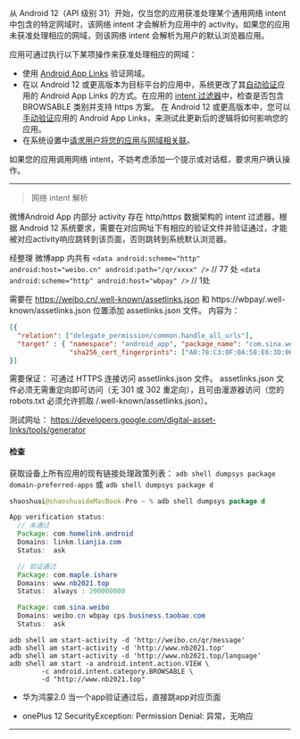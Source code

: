 
从 Android 12（API 级别 31）开始，仅当您的应用获准处理某个通用网络 intent 中包含的特定网域时，该网络 intent 才会解析为应用中的 activity。如果您的应用未获准处理相应的网域，则该网络 intent 会解析为用户的默认浏览器应用。

应用可通过执行以下某项操作来获准处理相应的网域：
- 使用 [Android App Links](https://developer.android.google.cn/training/app-links/verify-site-associations) 验证网域。
- 在以 Android 12 或更高版本为目标平台的应用中，系统更改了其[自动验证](https://developer.android.google.cn/training/app-links/verify-site-associations#auto-verification)应用的 Android App Links 的方式。在应用的 [intent 过滤器](https://developer.android.google.cn/training/app-links/verify-site-associations#add-intent-filters)中，检查是否包含 BROWSABLE 类别并支持 https 方案。
在 Android 12 或更高版本中，您可以[手动验证](https://developer.android.google.cn/training/app-links/verify-site-associations#manual-verification)应用的 Android App Links，来测试此更新后的逻辑将如何影响您的应用。
- 在系统设置中[请求用户将您的应用与网域相关联](https://developer.android.google.cn/training/app-links/verify-site-associations#request-user-associate-app-with-domain)。

如果您的应用调用网络 intent，不妨考虑添加一个提示或对话框，要求用户确认操作。


---

> 网络 intent 解析

微博Android App 内部分 activity 存在 http/https 数据架构的 intent 过滤器，根据 Android 12 系统要求，需要在对应网址下有相应的验证文件并验证通过，才能被对应activity响应跳转到该页面，否则跳转到系统默认浏览器。

经整理 微博app 内共有
`<data android:scheme="http" android:host="weibo.cn" android:path="/qr/xxxx" />` // 77 处
`<data android:scheme="http" android:host="wbpay" />` // 1处

需要在 https://weibo.cn/.well-known/assetlinks.json 和 https://wbpay/.well-known/assetlinks.json 位置添加 assetlinks.json 文件。
内容为：
```json
[{
  "relation": ["delegate_permission/common.handle_all_urls"],
  "target" : { "namespace": "android_app", "package_name": "com.sina.weibo",
               "sha256_cert_fingerprints": ["A0:78:C3:0F:0A:58:E6:3D:06:CA:5F:C7:C4:21:95:F6:A4:94:02:15:D4:BC:D2:3D:94:0B:7E:A0:3E:86:37:9D"] }
}]
```

需要保证：
可通过 HTTPS 连接访问 assetlinks.json 文件。 assetlinks.json 文件必须无需重定向即可访问（无 301 或 302 重定向），且可由漫游器访问（您的 robots.txt 必须允许抓取 /.well-known/assetlinks.json）。

测试网址：
https://developers.google.com/digital-asset-links/tools/generator


#### 检查

获取设备上所有应用的现有链接处理政策列表：
`adb shell dumpsys package domain-preferred-apps` 或
`adb shell dumpsys package d`

```java
shaoshuai@shaoshuaideMacBook-Pro ~ % adb shell dumpsys package d

App verification status:
  // 未通过
  Package: com.homelink.android
  Domains: linkm.lianjia.com
  Status:  ask

  // 验证通过
  Package: com.maple.ishare
  Domains: www.nb2021.top
  Status:  always : 200000000

  Package: com.sina.weibo
  Domains: weibo.cn wbpay cps.business.taobao.com
  Status:  ask
```

```
adb shell am start-activity -d 'http://weibo.cn/qr/message'
adb shell am start-activity -d 'http://www.nb2021.top'
adb shell am start-activity -d 'http://www.nb2021.top/language'
adb shell am start -a android.intent.action.VIEW \
        -c android.intent.category.BROWSABLE \
        -d "http://www.nb2021.top"
```

- 华为鸿蒙2.0
  当一个app验证通过后，直接跳app对应页面

- onePlus 12
  SecurityException: Permission Denial: 异常，无响应






----
